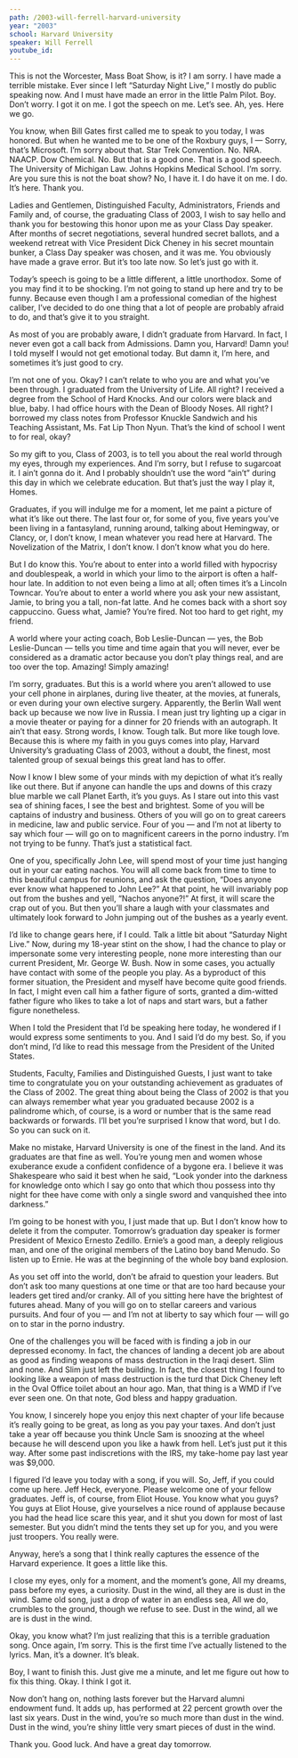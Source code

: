 ```yaml
---
path: /2003-will-ferrell-harvard-university
year: "2003"
school: Harvard University
speaker: Will Ferrell
youtube_id: 
---
```


This is not the Worcester, Mass Boat Show, is it? I am sorry. I have made a terrible mistake. Ever since I left “Saturday Night Live,” I mostly do public speaking now. And I must have made an error in the little Palm Pilot. Boy. Don’t worry. I got it on me. I got the speech on me. Let’s see. Ah, yes. Here we go.

You know, when Bill Gates first called me to speak to you today, I was honored. But when he wanted me to be one of the Roxbury guys, I — Sorry, that’s Microsoft. I’m sorry about that. Star Trek Convention. No. NRA. NAACP. Dow Chemical. No. But that is a good one. That is a good speech. The University of Michigan Law. Johns Hopkins Medical School. I’m sorry. Are you sure this is not the boat show? No, I have it. I do have it on me. I do. It’s here. Thank you.

Ladies and Gentlemen, Distinguished Faculty, Administrators, Friends and Family and, of course, the graduating Class of 2003, I wish to say hello and thank you for bestowing this honor upon me as your Class Day speaker. After months of secret negotiations, several hundred secret ballots, and a weekend retreat with Vice President Dick Cheney in his secret mountain bunker, a Class Day speaker was chosen, and it was me. You obviously have made a grave error. But it’s too late now. So let’s just go with it.

Today’s speech is going to be a little different, a little unorthodox. Some of you may find it to be shocking. I’m not going to stand up here and try to be funny. Because even though I am a professional comedian of the highest caliber, I’ve decided to do one thing that a lot of people are probably afraid to do, and that’s give it to you straight.

As most of you are probably aware, I didn’t graduate from Harvard. In fact, I never even got a call back from Admissions. Damn you, Harvard! Damn you! I told myself I would not get emotional today. But damn it, I’m here, and sometimes it’s just good to cry.

I’m not one of you. Okay? I can’t relate to who you are and what you’ve been through. I graduated from the University of Life. All right? I received a degree from the School of Hard Knocks. And our colors were black and blue, baby. I had office hours with the Dean of Bloody Noses. All right? I borrowed my class notes from Professor Knuckle Sandwich and his Teaching Assistant, Ms. Fat Lip Thon Nyun. That’s the kind of school I went to for real, okay?

So my gift to you, Class of 2003, is to tell you about the real world through my eyes, through my experiences. And I’m sorry, but I refuse to sugarcoat it. I ain’t gonna do it. And I probably shouldn’t use the word “ain’t” during this day in which we celebrate education. But that’s just the way I play it, Homes.

Graduates, if you will indulge me for a moment, let me paint a picture of what it’s like out there. The last four or, for some of you, five years you’ve been living in a fantasyland, running around, talking about Hemingway, or Clancy, or, I don’t know, I mean whatever you read here at Harvard. The Novelization of the Matrix, I don’t know. I don’t know what you do here.

But I do know this. You’re about to enter into a world filled with hypocrisy and doublespeak, a world in which your limo to the airport is often a half-hour late. In addition to not even being a limo at all; often times it’s a Lincoln Towncar. You’re about to enter a world where you ask your new assistant, Jamie, to bring you a tall, non-fat latte. And he comes back with a short soy cappuccino. Guess what, Jamie? You’re fired. Not too hard to get right, my friend.

A world where your acting coach, Bob Leslie-Duncan — yes, the Bob Leslie-Duncan — tells you time and time again that you will never, ever be considered as a dramatic actor because you don’t play things real, and are too over the top. Amazing! Simply amazing!

I’m sorry, graduates. But this is a world where you aren’t allowed to use your cell phone in airplanes, during live theater, at the movies, at funerals, or even during your own elective surgery. Apparently, the Berlin Wall went back up because we now live in Russia. I mean just try lighting up a cigar in a movie theater or paying for a dinner for 20 friends with an autograph. It ain’t that easy. Strong words, I know. Tough talk. But more like tough love. Because this is where my faith in you guys comes into play, Harvard University’s graduating Class of 2003, without a doubt, the finest, most talented group of sexual beings this great land has to offer.

Now I know I blew some of your minds with my depiction of what it’s really like out there. But if anyone can handle the ups and downs of this crazy blue marble we call Planet Earth, it’s you guys. As I stare out into this vast sea of shining faces, I see the best and brightest. Some of you will be captains of industry and business. Others of you will go on to great careers in medicine, law and public service. Four of you — and I’m not at liberty to say which four — will go on to magnificent careers in the porno industry. I’m not trying to be funny. That’s just a statistical fact.

One of you, specifically John Lee, will spend most of your time just hanging out in your car eating nachos. You will all come back from time to time to this beautiful campus for reunions, and ask the question, “Does anyone ever know what happened to John Lee?” At that point, he will invariably pop out from the bushes and yell, “Nachos anyone?!” At first, it will scare the crap out of you. But then you’ll share a laugh with your classmates and ultimately look forward to John jumping out of the bushes as a yearly event.

I’d like to change gears here, if I could. Talk a little bit about “Saturday Night Live.” Now, during my 18-year stint on the show, I had the chance to play or impersonate some very interesting people, none more interesting than our current President, Mr. George W. Bush. Now in some cases, you actually have contact with some of the people you play. As a byproduct of this former situation, the President and myself have become quite good friends. In fact, I might even call him a father figure of sorts, granted a dim-witted father figure who likes to take a lot of naps and start wars, but a father figure nonetheless.

When I told the President that I’d be speaking here today, he wondered if I would express some sentiments to you. And I said I’d do my best. So, if you don’t mind, I’d like to read this message from the President of the United States.

Students, Faculty, Families and Distinguished Guests, I just want to take time to congratulate you on your outstanding achievement as graduates of the Class of 2002. The great thing about being the Class of 2002 is that you can always remember what year you graduated because 2002 is a palindrome which, of course, is a word or number that is the same read backwards or forwards. I’ll bet you’re surprised I know that word, but I do. So you can suck on it.

Make no mistake, Harvard University is one of the finest in the land. And its graduates are that fine as well. You’re young men and women whose exuberance exude a confident confidence of a bygone era. I believe it was Shakespeare who said it best when he said, “Look yonder into the darkness for knowledge onto which I say go onto that which thou possess into thy night for thee have come with only a single sword and vanquished thee into darkness.”

I’m going to be honest with you, I just made that up. But I don’t know how to delete it from the computer. Tomorrow’s graduation day speaker is former President of Mexico Ernesto Zedillo. Ernie’s a good man, a deeply religious man, and one of the original members of the Latino boy band Menudo. So listen up to Ernie. He was at the beginning of the whole boy band explosion.

As you set off into the world, don’t be afraid to question your leaders. But don’t ask too many questions at one time or that are too hard because your leaders get tired and/or cranky. All of you sitting here have the brightest of futures ahead. Many of you will go on to stellar careers and various pursuits. And four of you — and I’m not at liberty to say which four — will go on to star in the porno industry.

One of the challenges you will be faced with is finding a job in our depressed economy. In fact, the chances of landing a decent job are about as good as finding weapons of mass destruction in the Iraqi desert. Slim and none. And Slim just left the building. In fact, the closest thing I found to looking like a weapon of mass destruction is the turd that Dick Cheney left in the Oval Office toilet about an hour ago. Man, that thing is a WMD if I’ve ever seen one. On that note, God bless and happy graduation.

You know, I sincerely hope you enjoy this next chapter of your life because it’s really going to be great, as long as you pay your taxes. And don’t just take a year off because you think Uncle Sam is snoozing at the wheel because he will descend upon you like a hawk from hell. Let’s just put it this way. After some past indiscretions with the IRS, my take-home pay last year was $9,000.

I figured I’d leave you today with a song, if you will. So, Jeff, if you could come up here. Jeff Heck, everyone. Please welcome one of your fellow graduates. Jeff is, of course, from Eliot House. You know what you guys? You guys at Eliot House, give yourselves a nice round of applause because you had the head lice scare this year, and it shut you down for most of last semester. But you didn’t mind the tents they set up for you, and you were just troopers. You really were.

Anyway, here’s a song that I think really captures the essence of the Harvard experience. It goes a little like this.

I close my eyes, only for a moment, and the moment’s gone,
All my dreams, pass before my eyes, a curiosity.
Dust in the wind, all they are is dust in the wind.
Same old song, just a drop of water in an endless sea,
All we do, crumbles to the ground, though we refuse to see.
Dust in the wind, all we are is dust in the wind.

Okay, you know what? I’m just realizing that this is a terrible graduation song. Once again, I’m sorry. This is the first time I’ve actually listened to the lyrics. Man, it’s a downer. It’s bleak.

Boy, I want to finish this. Just give me a minute, and let me figure out how to fix this thing. Okay. I think I got it.

Now don’t hang on, nothing lasts forever but the Harvard alumni endowment fund.
It adds up, has performed at 22 percent growth over the last six years.
Dust in the wind, you’re so much more than dust in the wind.
Dust in the wind, you’re shiny little very smart pieces of dust in the wind.

Thank you. Good luck. And have a great day tomorrow.